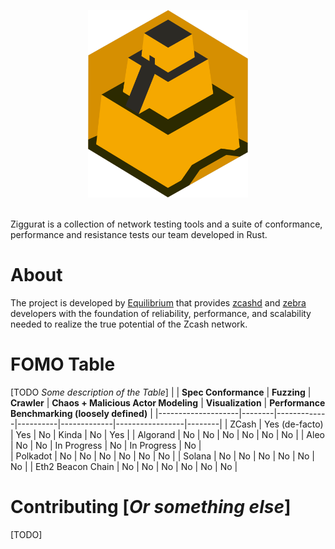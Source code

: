 <p align="center">
    <img src="assets/logo.png" height="300px">
</p>
<br />
Ziggurat is a collection of network testing tools and a suite of conformance, performance and resistance tests our team developed in Rust.

# About

The project is developed by [Equilibrium](https://equilibrium.co) that provides [zcashd](https://github.com/zcash/zcash) and [zebra](https://github.com/ZcashFoundation/zebra) developers with the foundation of reliability, performance, and scalability needed to realize the true potential of the Zcash network.

# FOMO Table
[TODO *Some description of the Table*]
|       | **Spec Conformance** | **Fuzzing** | **Crawler** | **Chaos + Malicious Actor Modeling** | **Visualization** | **Performance Benchmarking (loosely defined)** |
|--------------------|--------|-------------|----------|-------------|-----------------|--------|
| ZCash              | Yes (de-facto)  | Yes    | No          | Kinda    | No          | Yes    |
| Algorand           | No              | No     | No          | No       | No          | No     |
| Aleo               | No              | No     | In Progress | No       | In Progress | No     |  
| Polkadot           | No              | No     | No          | No       | No          | No     |
| Solana             | No              | No     | No          | No       | No          | No     |
| Eth2 Beacon Chain  | No              | No     | No          | No       | No          | No     |


# Contributing [*Or something else*]

[TODO]